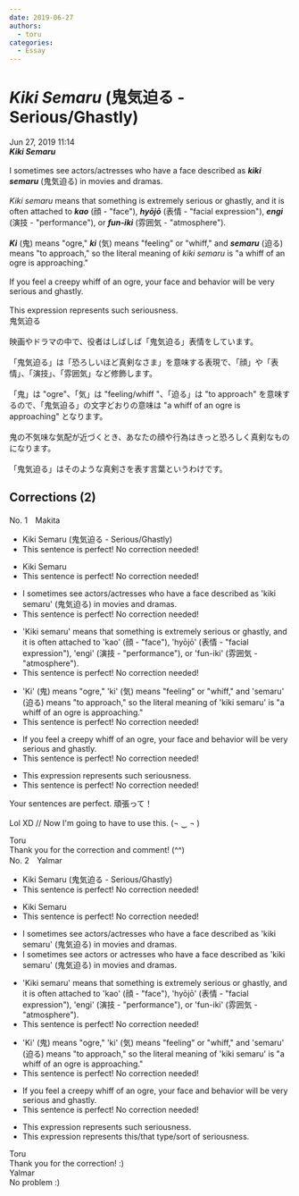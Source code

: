 ```yaml
---
date: 2019-06-27
authors:
  - toru
categories:
  - Essay
---
```


<h1 id="subject_show"><strong><em>Kiki Semaru</strong></em> (鬼気迫る - Serious/Ghastly)</h1>
<div class="date">Jun 27, 2019 11:14</div>
<div id="post"><div id="body_show_ori">
<strong><em>Kiki Semaru</strong></em><br/><br/>I sometimes see actors/actresses who have a face described as <strong><em>kiki semaru</em></strong> (鬼気迫る) in movies and dramas.<br/><br/><em>Kiki semaru</em> means that something is extremely serious or ghastly, and it is often attached to <strong><em>kao</em></strong> (顔 - "face"), <strong><em>hyōjō</em></strong> (表情 - "facial expression"), <strong><em>engi</em></strong> (演技 - "performance"), or <strong><em>fun-iki</em></strong> (雰囲気 - "atmosphere").<br/><br/><strong><em>Ki</em></strong> (鬼) means "ogre," <strong><em>ki</em></strong> (気) means "feeling" or "whiff," and <strong><em>semaru</em></strong> (迫る) means "to approach," so the literal meaning of <em>kiki semaru</em> is "a whiff of an ogre is approaching."<br/><br/>If you feel a creepy whiff of an ogre, your face and behavior will be very serious and ghastly.<br/><br/>This expression represents such seriousness.
</div></div>

<!-- more -->

<div id="post_ja"><div id="body_show_mo">
鬼気迫る<br/><br/>映画やドラマの中で、役者はしばしば「鬼気迫る」表情をしています。<br/><br/>「鬼気迫る」は「恐ろしいほど真剣なさま」を意味する表現で、「顔」や「表情」、「演技」、「雰囲気」など修飾します。<br/><br/>「鬼」は "ogre"、「気」は "feeling/whiff "、「迫る」は "to approach" を意味するので、「鬼気迫る」の文字どおりの意味は "a whiff of an ogre is approaching" となります。<br/><br/>鬼の不気味な気配が近づくとき、あなたの顔や行為はきっと恐ろしく真剣なものになります。<br/><br/>「鬼気迫る」はそのような真剣さを表す言葉というわけです。
</div></div>

## Corrections (2)
<div id="block"><div class="first_name"> No. 1　<span class="just_name">Makita</span></div><div id="block2">
<ul class="correction_field">
<li class="incorrect">Kiki Semaru (鬼気迫る - Serious/Ghastly)</li>
<li class="corrected perfect">This sentence is perfect! No correction needed!</li>
</ul>
<ul class="correction_field">
<li class="incorrect">Kiki Semaru</li>
<li class="corrected perfect">This sentence is perfect! No correction needed!</li>
</ul>
<ul class="correction_field">
<li class="incorrect">I sometimes see actors/actresses who have a face described as 'kiki semaru' (鬼気迫る) in movies and dramas.</li>
<li class="corrected perfect">This sentence is perfect! No correction needed!</li>
</ul>
<ul class="correction_field">
<li class="incorrect">'Kiki semaru' means that something is extremely serious or ghastly, and it is often attached to 'kao' (顔 - "face"), 'hyōjō' (表情 - "facial expression"), 'engi' (演技 - "performance"), or 'fun-iki' (雰囲気 - "atmosphere").</li>
<li class="corrected perfect">This sentence is perfect! No correction needed!</li>
</ul>
<ul class="correction_field">
<li class="incorrect">'Ki' (鬼) means "ogre," 'ki' (気) means "feeling" or "whiff," and 'semaru' (迫る) means "to approach," so the literal meaning of 'kiki semaru' is "a whiff of an ogre is approaching."</li>
<li class="corrected perfect">This sentence is perfect! No correction needed!</li>
</ul>
<ul class="correction_field">
<li class="incorrect">If you feel a creepy whiff of an ogre, your face and behavior will be very serious and ghastly.</li>
<li class="corrected perfect">This sentence is perfect! No correction needed!</li>
</ul>
<ul class="correction_field">
<li class="incorrect">This expression represents such seriousness.</li>
<li class="corrected perfect">This sentence is perfect! No correction needed!</li>
</ul>
<p class="comment_small">
 Your sentences are perfect.  頑張って！
 <br/>
 <br/>
 Lol XD   //   Now I'm going to have to use this. (¬  ‿   ¬ )
</p>

</div><div class="name"><span class="just_name">Toru</span><br>
Thank you for the correction and comment! (^^)
</div>
</div>
<div id="block"><div class="first_name"> No. 2　<span class="just_name">Yalmar</span></div><div id="block2">
<ul class="correction_field">
<li class="incorrect">Kiki Semaru (鬼気迫る - Serious/Ghastly)</li>
<li class="corrected perfect">This sentence is perfect! No correction needed!</li>
</ul>
<ul class="correction_field">
<li class="incorrect">Kiki Semaru</li>
<li class="corrected perfect">This sentence is perfect! No correction needed!</li>
</ul>
<ul class="correction_field">
<li class="incorrect">I sometimes see actors/actresses who have a face described as 'kiki semaru' (鬼気迫る) in movies and dramas.</li>
<li class="corrected correct">
I sometimes see actors <span class="f_red">or </span>actresses who have a face described as 'kiki semaru' (鬼気迫る) in movies and dramas.
</li>
</ul>
<ul class="correction_field">
<li class="incorrect">'Kiki semaru' means that something is extremely serious or ghastly, and it is often attached to 'kao' (顔 - "face"), 'hyōjō' (表情 - "facial expression"), 'engi' (演技 - "performance"), or 'fun-iki' (雰囲気 - "atmosphere").</li>
<li class="corrected perfect">This sentence is perfect! No correction needed!</li>
</ul>
<ul class="correction_field">
<li class="incorrect">'Ki' (鬼) means "ogre," 'ki' (気) means "feeling" or "whiff," and 'semaru' (迫る) means "to approach," so the literal meaning of 'kiki semaru' is "a whiff of an ogre is approaching."</li>
<li class="corrected perfect">This sentence is perfect! No correction needed!</li>
</ul>
<ul class="correction_field">
<li class="incorrect">If you feel a creepy whiff of an ogre, your face and behavior will be very serious and ghastly.</li>
<li class="corrected perfect">This sentence is perfect! No correction needed!</li>
</ul>
<ul class="correction_field">
<li class="incorrect">This expression represents such seriousness.</li>
<li class="corrected correct">
This expression represents <span class="f_red">this/that type/sort of</span> seriousness.
</li>
</ul>
</div><div class="name"><span class="just_name">Toru</span><br>
Thank you for the correction! :)
</div>
<div class="name"><span class="just_name">Yalmar</span><br>
No problem :)
</div>
</div>
